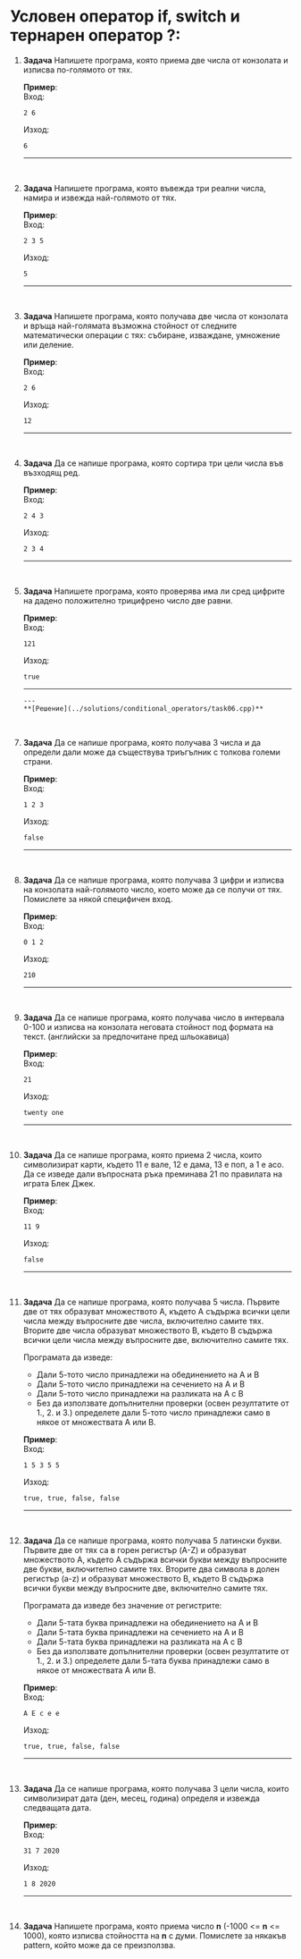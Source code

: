 # Условен оператор if, switch и тернарен оператор ?:

1. **Задача** Напишете програма, която приема две числа от конзолата и изписва по-голямото от тях.

	**Пример**:<br>
	Вход:
    ```text
	2 6
	```
	Изход:
	```text
	6
	```
	---

<br>

2. **Задача** Напишете програма, която въвежда три реални числа, намира и извежда най-голямото от тях.

	**Пример**:<br>
	Вход:
    ```text
	2 3 5
	```
	Изход:
	```text
	5
	```
	---

<br>

3. **Задача** Напишете програма, която получава две числа от конзолата и връща най-голямата възможна стойност от следните математически операции с тях: събиране, изваждане, умножение или деление.

	**Пример**:<br>
	Вход:
    ```text
	2 6
	```
	Изход:
	```text
	12
	```
	---

<br>

4. **Задача** Да се напише програма, която сортира три цели числа във възходящ ред.

	**Пример**:<br>
	Вход:
    ```text
	2 4 3
	```
	Изход:
	```text
	2 3 4
	```
	---


<br>

5. **Задача** Напишете програма, която проверява има ли сред цифрите на дадено положително трицифрено число две равни.

	**Пример**:<br>
	Вход:
    ```text
	121
	```
	Изход:
	```text
	true
	```
	---
	```
	---
	**[Решение](../solutions/conditional_operators/task06.cpp)**

<br>

7. **Задача** Да се напише програма, която получава 3 числа и да определи дали може да съществува триъгълник с толкова големи страни.

	**Пример**:<br>
	Вход:
    ```text
	1 2 3
	```
	Изход:
	```text
	false
	```
	---

<br>

8. **Задача** Да се напише програма, която получава 3 цифри и изписва на конзолата най-голямото число, което може да се получи от тях. Помислете за някой специфичен вход.

	**Пример**:<br>
	Вход:
    ```text
	0 1 2
	```
	Изход:
	```text
	210
	```
	---

<br>

9. **Задача** Да се напише програма, която получава число в интервала 0-100 и изписва на конзолата неговата стойност под формата на текст. (английски за предпочитане пред шльокавица)

	**Пример**:<br>
	Вход:
    ```text
	21
	```
	Изход:
	```text
	twenty one
	```
	---

<br>

10. **Задача** Да се напише програма, която приема 2 числа, които символизират карти, където 11 е вале, 12 е дама, 13 е поп, а 1 е асо. Да се изведе дали въпросната ръка преминава 21 по правилата на играта Блек Джек.

	**Пример**:<br>
	Вход:
    ```text
	11 9
	```
	Изход:
	```text
	false
	```
	---

<br>

11. **Задача** Да се напише програма, която получава 5 числа. Първите две от тях образуват множеството A, където A съдържа всички цели числа между въпросните две числа, включително самите тях. Вторите две числа образуват множеството B, където B съдържа всички цели числа между въпросните две, включително самите тях.

	Програмата да изведе:
	-  Дали 5-тото число принадлежи на обединението на A и B
	-  Дали 5-тото число принадлежи на сечението на A и B
	-  Дали 5-тото число принадлежи на разликата на A с B
	-  Без да използвате допълнителни проверки (освен резултатите от 1., 2. и 3.) определете дали 5-тото число принадлежи само в някое от множествата A или B.

	**Пример**:<br>
	Вход:
    ```text
	1 5 3 5 5
	```
	Изход:
	```text
	true, true, false, false
	```
	---

<br>

12. **Задача** Да се напише програма, която получава 5 латински букви. Първите две от тях са в горен регистър (A-Z) и образуват множеството A, където A съдържа всички букви между въпросните две букви, включително самите тях. Вторите два символа в долен регистър (a-z) и образуват множеството B, където B съдържа всички букви между въпросните две, включително самите тях.

	Програмата да изведе без значение от регистрите:
	-  Дали 5-тата буква принадлежи на обединението на A и B
	-  Дали 5-тата буква принадлежи на сечението на A и B
	-  Дали 5-тата буква принадлежи на разликата на A с B
	-  Без да използвате допълнителни проверки (освен резултатите от 1., 2. и 3.) определете дали 5-тата буква принадлежи само в някое от множествата A или B.

	**Пример**:<br>
	Вход:
    ```text
	A E c e e
	```
	Изход:
	```text
	true, true, false, false
	```
	---

<br>

13. **Задача** Да се напише програма, която получава 3 цели числа, които символизират дата (ден, месец, година) определя и извежда следващата дата.

	**Пример**:<br>
	Вход:
    ```text
	31 7 2020
	```
	Изход:
	```text
	1 8 2020
	```
	---

<br>

14. **Задача** Напишете програма, която приема число **n** (-1000 <= **n** <= 1000), която изписва стойността на **n** с думи. Помислете за някакъв pattern, който може да се преизползва.
